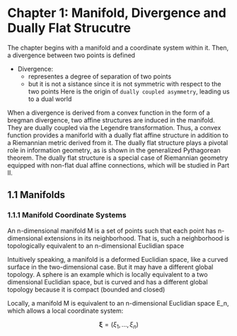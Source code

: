 # Chapter 1: Manifold, Divergence and Dually Flat Strucutre

The chapter begins with a manifold and a coordinate system within it. Then, a divergence between two points is defined

- Divergence:
  - representes a degree of separation of two points
  - but it is not a sistance since it is not symmetric with respect to the two points
  Here is the origin of `dually coupled asymmetry`, leading us to a dual world

When a divergence is derived from a convex function in the form of a bregman divergence, two affine structures are induced in the manifold. They are dually coupled via the Legendre transformation. Thus, a convex function provides a maniforld with a dually flat affine structure in addition to a Riemannian metric derived from it. The dually flat structure plays a pivotal role in information geometry, as is shown in the generalized Pythagorean theorem. The dually flat structure is a special case of Riemannian geometry equipped with non-flat dual affine connections, which will be studied in Part II.

## 1.1 Manifolds

### 1.1.1 Manifold Coordinate Systems

An n-dimensional manifold M is a set of points such that each point has n-dimensional extensions in its neighborhood. That is, such a neighborhood is topologically equivalent to an n-dimensional Euclidian space

Intuitively speaking, a manifold is a deformed Euclidian space, like a curved surface in the two-dimensional case. But it may have a different global topology. A sphere is an example which is locally equivalent to a two dimensional Euclidian space, but is curved and has a different global topology because it is compact (bounded and closed)

Locally, a manifold M is equivalent to an n-dimensional Euclidian space E_n, which allows a local coordinate system:

```math
\boldsymbol{\xi} = (\xi_{1}, ..., \xi_{n})
```

